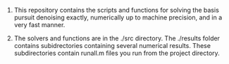 1)  This repository contains the scripts and functions for solving
    the basis pursuit denoising exactly, numerically up to machine
    precision, and in a very fast manner.

2)  The solvers and functions are in the ./src directory. 
    The ./results folder contains subidrectories containing several numerical results. 
    These subdirectories contain runall.m files you run from the project directory. 